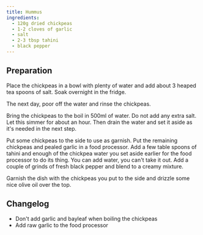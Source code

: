 ```yaml
---
title: Hummus
ingredients:
  - 120g dried chickpeas
  - 1-2 cloves of garlic
  - salt
  - 2-3 tbsp tahini
  - black pepper
---
```


## Preparation

Place the chickpeas in a bowl with plenty of water and add about 3 heaped tea
spoons of salt. Soak overnight in the fridge.

The next day, poor off the water and rinse the chickpeas.

Bring the chickpeas to the boil in 500ml of water. Do not add any extra salt.
Let this simmer for about an hour. Then drain the water and set it aside as it's
needed in the next step.

Put some chickpeas to the side to use as garnish. Put the remaining chickpeas
and pealed garlic in a food processor. Add a few table spoons of tahini and
enough of the chickpea water you set aside earlier for the food processor to do
its thing. You can add water, you can't take it out. Add a couple of grinds of
fresh black pepper and blend to a creamy mixture.

Garnish the dish with the chickpeas you put to the side and drizzle some nice
olive oil over the top.

## Changelog

- Don't add garlic and bayleaf when boiling the chickpeas
- Add raw garlic to the food processor
